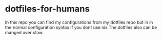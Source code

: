 # dotfiles-for-humans

In this repo you can find my configurations from my dotfiles repo but in in the normal configuration syntax if you dont use nix
The dotfiles also can be manged over stow.
